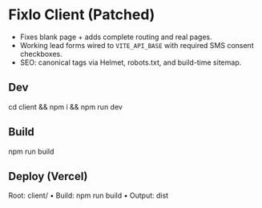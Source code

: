 # Fixlo Client (Patched)
- Fixes blank page + adds complete routing and real pages.
- Working lead forms wired to `VITE_API_BASE` with required SMS consent checkboxes.
- SEO: canonical tags via Helmet, robots.txt, and build-time sitemap.

## Dev
cd client && npm i && npm run dev

## Build
npm run build

## Deploy (Vercel)
Root: client/ • Build: npm run build • Output: dist
